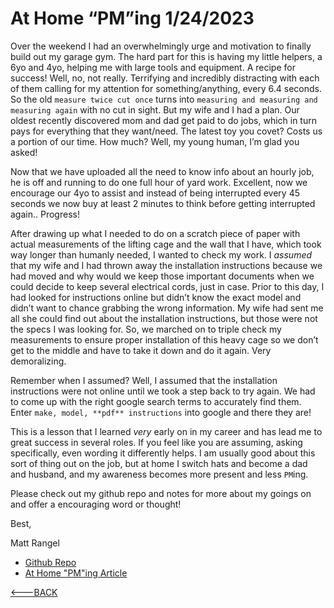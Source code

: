 # At Home “PM”ing 1/24/2023

Over the weekend I had an overwhelmingly urge and motivation to finally build out my garage gym. The hard part for this is having my little helpers, a 6yo and 4yo, helping me with large tools and equipment. A recipe for success! Well, no, not really. Terrifying and incredibly distracting with each of them calling for my attention for something/anything, every 6.4 seconds. So the old `measure twice cut once` turns into `measuring and measuring and measuring again` with no cut in sight. But my wife and I had a plan. Our oldest recently discovered mom and dad get paid to do jobs, which in turn pays for everything that they want/need. The latest toy you covet? Costs us a portion of our time. How much? Well, my young human, I’m glad you asked!

Now that we have uploaded all the need to know info about an hourly job, he is off and running to do one full hour of yard work. Excellent, now we encourage our 4yo to assist and instead of being interrupted every 45 seconds we now buy at least 2 minutes to think before getting interrupted again.. Progress!

After drawing up what I needed to do on a scratch piece of paper with actual measurements of the lifting cage and the wall that I have, which took way longer than humanly needed, I wanted to check my work. I *assumed* that my wife and I had thrown away the installation instructions because we had moved and why would we keep those important documents when we could decide to keep several electrical cords, just in case. Prior to this day, I had looked for instructions online but didn’t know the exact model and didn’t want to chance grabbing the wrong information. My wife had sent me all she could find out about the installation instructions, but those were not the specs I was looking for. So, we marched on to triple check my measurements to ensure proper installation of this heavy cage so we don’t get to the middle and have to take it down and do it again. Very demoralizing.

Remember when I assumed? Well, I assumed that the installation instructions were not online until we took a step back to try again. We had to come up with the right google search terms to accurately find them. Enter `make, model, **pdf** instructions` into google and there they are!

This is a lesson that I learned *very* early on in my career and has lead me to great success in several roles. If you feel like you are assuming, asking specifically, even wording it differently helps. I am usually good about this sort of thing out on the job, but at home I switch hats and become a dad and husband, and my awareness becomes more present and less `PM`ing.

Please check out my github repo and notes for more about my goings on and offer a encouraging word or thought!

Best,

Matt Rangel

- [Github Repo](https://github.com/rangelMatt)
- [At Home "PM"ing Article](https://rangelmatt.github.io/reading-notes/newsLetter/homePm.html)

[<---BACK](README.md)
